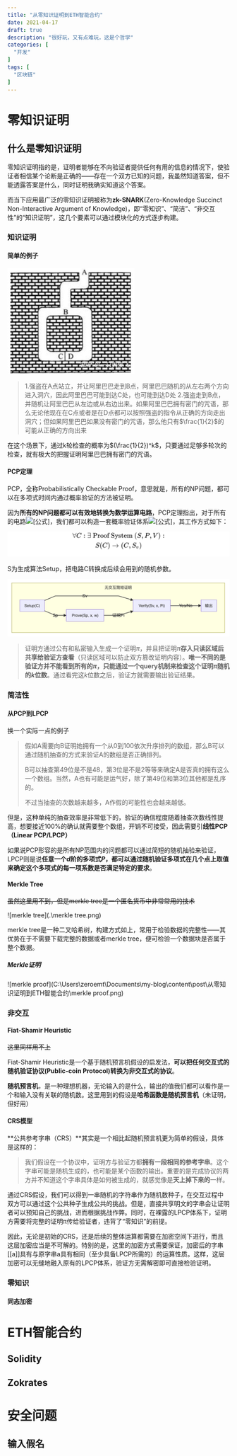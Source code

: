 ```yaml
---
title: "从零知识证明到ETH智能合约"
date: 2021-04-17
draft: true
description: "很好玩，又有点难玩，这是个哲学"
categories: [
  "开发"
]
tags: [
  "区块链"
]
---
```


# 零知识证明

## 什么是零知识证明

零知识证明指的是，证明者能够在不向验证者提供任何有用的信息的情况下，使验证者相信某个论断是正确的——存在一个双方已知的问题，我虽然知道答案，但不能透露答案是什么，同时证明我确实知道这个答案。

而当下应用最广泛的零知识证明被称为**zk-SNARK**(Zero-Knowledge Succinct Non-Interactive Argument of Knowledge)，即“零知识”、“简洁”、“非交互性”的“知识证明”，这几个要素可以通过模块化的方式逐步构建。

### 知识证明

#### 简单的例子

![alibaba](.\alibaba.jpg)

> 1.强盗在A点站立，并让阿里巴巴走到B点，阿里巴巴随机的从左右两个方向进入洞穴，因此阿里巴巴可能到达C处，也可能到达D处
> 2.强盗走到B点，并随机让阿里巴巴从左边或从右边出来。如果阿里巴巴拥有密门的咒语，那么无论他现在在C点或者是在D点都可以按照强盗的指令从正确的方向走出洞穴；但如果阿里巴巴如果没有密门的咒语，那么他只有$\frac{1}{2}$的可能从正确的方向出来

在这个场景下，通过k轮检查的概率为$(\frac{1}{2})^k$，只要通过足够多轮次的检查，就有极大的把握证明阿里巴巴拥有密门的咒语。

#### PCP定理

PCP，全称Probabilistically Checkable Proof，意思就是，所有的NP问题，都可以在多项式时间内通过概率验证的方法被证明。

因为**所有的NP问题都可以有效地转换为数学运算电路**，PCP定理指出，对于所有的电路![[公式]](https://www.zhihu.com/equation?tex=C)，我们都可以构造一套概率验证体系![[公式]](https://www.zhihu.com/equation?tex=%28S%2C+P%2C+V%29)，其工作方式如下：

![[公式]](.\PCP.svg)

S为生成算法Setup，把电路C转换成后续会用到的随机参数。

![img](.\证明体系.png)

> 证明方通过公有和私密输入生成一个证明$\pi$，并且把证明$\pi$**存入只读区域后共享给验证方查看**（只读区域可以防止双方篡改证明内容）。**唯一不同的是验证方并不能看到所有的$\pi$，只能通过一个query机制来检查这个证明$\pi$随机的$k$位数**。通过看完这$k$位数之后，验证方就需要输出验证结果。

### 简洁性

#### 从PCP到LPCP

换一个实际一点的例子

> 假如A需要向B证明她拥有一个从0到100依次升序排列的数组，那么B可以通过随机抽查的方式来验证A的数组是否正确排列。
>
> B可以抽查第49位是不是48，第3位是不是2等等来确定A是否真的拥有这么一个数组。当然，A也有可能是运气好，除了第49位和第3位其他都是乱序的。
>
> 不过当抽查的次数越来越多，A作假的可能性也会越来越低。

但是，这种单纯的抽查效率是非常低下的，验证的确信程度随着抽查次数线性提高，想要接近100%的确认就需要整个数组，开销不可接受，因此需要引**线性PCP（Linear PCP/LPCP）**

如果说PCP形容的是所有NP范围内的问题都可以通过简短的随机抽验来验证，LPCP则是说**任意一个$d$阶的多项式$P$，都可以通过随机验证多项式在几个点上取值来确定这个多项式的每一项系数是否满足特定的要求**。

#### Merkle Tree

~~虽然这里用不到，但是merkle tree是一个匿名货币中非常常用的技术~~

![merkle tree](.\merkle tree.png)

merkle tree是一种二叉哈希树，构建方式如上，常用于检验数据的完整性——其优势在于不需要下载完整的数据或者merkle tree，便可检验一个数据块是否属于整个数据。

##### Merkle证明

![merkle proof](C:\Users\zeroemt\Documents\my-blog\content\post\从零知识证明到ETH智能合约\merkle proof.png)

### 非交互

#### Fiat-Shamir Heuristic

~~这里同样用不上~~

Fiat-Shamir Heuristic是一个基于随机预言机假设的启发法，**可以把任何交互式的随机验证协议(Public-coin Protocol)转换为非交互式的协议**。

**随机预言机**，是一种理想机器，无论输入的是什么，输出的值我们都可以看作是一个和输入没有关联的随机数。这里用到的假设是**哈希函数是随机预言机**（未证明，但好用）

#### CRS模型

**公共参考字串（CRS）**其实是一个相比起随机预言机更为简单的假设，具体是这样的：

> 我们假设在一个协议中，证明方与验证方都**拥有一段相同的参考字串**。这个字串可能是随机生成的，也可能是某个函数的输出。重要的是完成协议的两方并不知道这个字串具体是如何被生成的，就感觉像是**天上掉下来的**一样。

通过CRS假设，我们可以得到一串随机的字符串作为随机数种子，在交互过程中双方可以通过这个公共种子生成公共的挑战。但是，直接共享明文的字串会让证明者可以预知自己的挑战，进而根据挑战作弊。同时，在裸露的LPCP体系下，证明方需要将完整的证明π传给验证者，违背了“零知识”的前提。

因此，无论是初始的CRS，还是后续的整体运算都需要在加密空间下进行，而且这层加密应当是不可解的。特别的是，这里的加密方式需要保证，加密后的字串[[a]]具有与原字串a具有相同（至少具备LPCP所需的）的运算性质。这样，这层加密可以无缝地融入原有的LPCP体系，验证方无需解密即可直接检验证明。

### 零知识

#### 同态加密



# ETH智能合约

## Solidity



## Zokrates



# 安全问题

## 输入假名